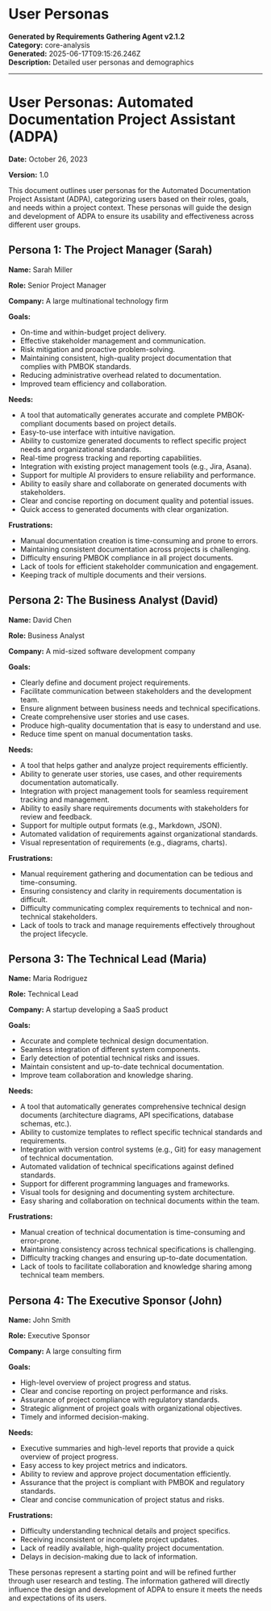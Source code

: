 # User Personas

**Generated by Requirements Gathering Agent v2.1.2**  
**Category:** core-analysis  
**Generated:** 2025-06-17T09:15:26.246Z  
**Description:** Detailed user personas and demographics

---

# User Personas: Automated Documentation Project Assistant (ADPA)

**Date:** October 26, 2023

**Version:** 1.0


This document outlines user personas for the Automated Documentation Project Assistant (ADPA),  categorizing users based on their roles, goals, and needs within a project context.  These personas will guide the design and development of ADPA to ensure its usability and effectiveness across different user groups.


## Persona 1: The Project Manager (Sarah)

**Name:** Sarah Miller

**Role:** Senior Project Manager

**Company:**  A large multinational technology firm

**Goals:**

* On-time and within-budget project delivery.
* Effective stakeholder management and communication.
* Risk mitigation and proactive problem-solving.
* Maintaining consistent, high-quality project documentation that complies with PMBOK standards.
* Reducing administrative overhead related to documentation.
* Improved team efficiency and collaboration.

**Needs:**

* A tool that automatically generates accurate and complete PMBOK-compliant documents based on project details.
* Easy-to-use interface with intuitive navigation.
* Ability to customize generated documents to reflect specific project needs and organizational standards.
* Real-time progress tracking and reporting capabilities.
* Integration with existing project management tools (e.g., Jira, Asana).
* Support for multiple AI providers to ensure reliability and performance.
* Ability to easily share and collaborate on generated documents with stakeholders.
* Clear and concise reporting on document quality and potential issues.
* Quick access to generated documents with clear organization.

**Frustrations:**

* Manual documentation creation is time-consuming and prone to errors.
* Maintaining consistent documentation across projects is challenging.
* Difficulty ensuring PMBOK compliance in all project documents.
* Lack of tools for efficient stakeholder communication and engagement.
* Keeping track of multiple documents and their versions.


## Persona 2: The Business Analyst (David)

**Name:** David Chen

**Role:** Business Analyst

**Company:** A mid-sized software development company

**Goals:**

* Clearly define and document project requirements.
* Facilitate communication between stakeholders and the development team.
* Ensure alignment between business needs and technical specifications.
* Create comprehensive user stories and use cases.
* Produce high-quality documentation that is easy to understand and use.
* Reduce time spent on manual documentation tasks.

**Needs:**

* A tool that helps gather and analyze project requirements efficiently.
* Ability to generate user stories, use cases, and other requirements documentation automatically.
* Integration with project management tools for seamless requirement tracking and management.
* Ability to easily share requirements documents with stakeholders for review and feedback.
* Support for multiple output formats (e.g., Markdown, JSON).
* Automated validation of requirements against organizational standards.
* Visual representation of requirements (e.g., diagrams, charts).

**Frustrations:**

* Manual requirement gathering and documentation can be tedious and time-consuming.
* Ensuring consistency and clarity in requirements documentation is difficult.
* Difficulty communicating complex requirements to technical and non-technical stakeholders.
* Lack of tools to track and manage requirements effectively throughout the project lifecycle.


## Persona 3: The Technical Lead (Maria)

**Name:** Maria Rodriguez

**Role:** Technical Lead

**Company:** A startup developing a SaaS product

**Goals:**

* Accurate and complete technical design documentation.
* Seamless integration of different system components.
* Early detection of potential technical risks and issues.
* Maintain consistent and up-to-date technical documentation.
* Improve team collaboration and knowledge sharing.

**Needs:**

* A tool that automatically generates comprehensive technical design documents (architecture diagrams, API specifications, database schemas, etc.).
* Ability to customize templates to reflect specific technical standards and requirements.
* Integration with version control systems (e.g., Git) for easy management of technical documentation.
* Automated validation of technical specifications against defined standards.
* Support for different programming languages and frameworks.
* Visual tools for designing and documenting system architecture.
* Easy sharing and collaboration on technical documents within the team.

**Frustrations:**

* Manual creation of technical documentation is time-consuming and error-prone.
* Maintaining consistency across technical specifications is challenging.
* Difficulty tracking changes and ensuring up-to-date documentation.
* Lack of tools to facilitate collaboration and knowledge sharing among technical team members.


## Persona 4: The Executive Sponsor (John)

**Name:** John Smith

**Role:** Executive Sponsor

**Company:** A large consulting firm

**Goals:**

* High-level overview of project progress and status.
* Clear and concise reporting on project performance and risks.
* Assurance of project compliance with regulatory standards.
* Strategic alignment of project goals with organizational objectives.
* Timely and informed decision-making.

**Needs:**

* Executive summaries and high-level reports that provide a quick overview of project progress.
* Easy access to key project metrics and indicators.
* Ability to review and approve project documentation efficiently.
* Assurance that the project is compliant with PMBOK and regulatory standards.
* Clear and concise communication of project status and risks.


**Frustrations:**

* Difficulty understanding technical details and project specifics.
* Receiving inconsistent or incomplete project updates.
* Lack of readily available, high-quality project documentation.
* Delays in decision-making due to lack of information.


These personas represent a starting point and will be refined further through user research and testing.  The information gathered will directly influence the design and development of ADPA to ensure it meets the needs and expectations of its users.
